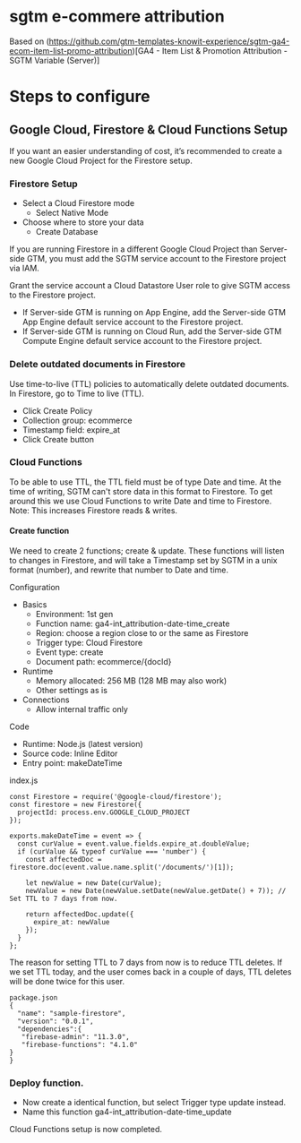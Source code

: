 # sgtm e-commere attribution

Based on (https://github.com/gtm-templates-knowit-experience/sgtm-ga4-ecom-item-list-promo-attribution)[GA4 - Item List & Promotion Attribution - SGTM Variable (Server)]

# Steps to configure

## Google Cloud, Firestore & Cloud Functions Setup
If you want an easier understanding of cost, it’s recommended to create a new Google Cloud Project for the Firestore setup.

### Firestore Setup
* Select a Cloud Firestore mode
  * Select Native Mode
* Choose where to store your data
  * Create Database
  
If you are running Firestore in a different Google Cloud Project than Server-side GTM, you must add the SGTM service account to the Firestore project via IAM.

Grant the service account a Cloud Datastore User role to give SGTM access to the Firestore project.

* If Server-side GTM is running on App Engine, add the Server-side GTM App Engine default service account to the Firestore project.
* If Server-side GTM is running on Cloud Run, add the Server-side GTM Compute Engine default service account to the Firestore project.

### Delete outdated documents in Firestore
Use time-to-live (TTL) policies to automatically delete outdated documents.
In Firestore, go to Time to live (TTL).

* Click Create Policy
* Collection group: ecommerce
* Timestamp field: expire_at
* Click Create button
  
### Cloud Functions
To be able to use TTL, the TTL field must be of type Date and time. At the time of writing, SGTM can't store data in this format to Firestore. To get around this we use Cloud Functions to write Date and time to Firestore. Note: This increases Firestore reads & writes.

#### Create function
We need to create 2 functions; create & update. These functions will listen to changes in Firestore, and will take a Timestamp set by SGTM in a unix format (number), and rewrite that number to Date and time.

Configuration
* Basics
  * Environment: 1st gen
  * Function name: ga4-int_attribution-date-time_create
  * Region: choose a region close to or the same as Firestore
  * Trigger type: Cloud Firestore
  * Event type: create
  * Document path: ecommerce/{docId}
* Runtime
  * Memory allocated: 256 MB (128 MB may also work)
  * Other settings as is
* Connections
  * Allow internal traffic only

Code
* Runtime: Node.js (latest version)
* Source code: Inline Editor
* Entry point: makeDateTime
  
index.js

```
const Firestore = require('@google-cloud/firestore');
const firestore = new Firestore({
  projectId: process.env.GOOGLE_CLOUD_PROJECT
});

exports.makeDateTime = event => {
  const curValue = event.value.fields.expire_at.doubleValue;
  if (curValue && typeof curValue === 'number') {
    const affectedDoc = firestore.doc(event.value.name.split('/documents/')[1]);

    let newValue = new Date(curValue);
    newValue = new Date(newValue.setDate(newValue.getDate() + 7)); // Set TTL to 7 days from now.

    return affectedDoc.update({
      expire_at: newValue
    });
  }
};
```
The reason for setting TTL to 7 days from now is to reduce TTL deletes. If we set TTL today, and the user comes back in a couple of days, TTL deletes will be done twice for this user.

```
package.json
{
  "name": "sample-firestore",
  "version": "0.0.1",
  "dependencies":{
   "firebase-admin": "11.3.0",
   "firebase-functions": "4.1.0"
}
}
```

### Deploy function.

* Now create a identical function, but select Trigger type update instead.
* Name this function ga4-int_attribution-date-time_update
  
Cloud Functions setup is now completed.
